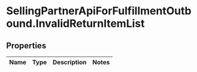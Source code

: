 # SellingPartnerApiForFulfillmentOutbound.InvalidReturnItemList

## Properties
Name | Type | Description | Notes
------------ | ------------- | ------------- | -------------
